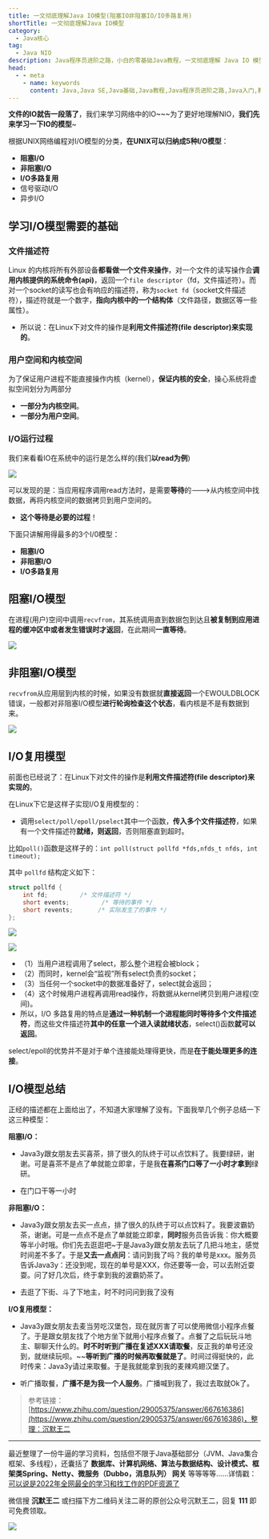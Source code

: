 ```yaml
---
title: 一文彻底理解Java IO模型(阻塞IO非阻塞IO/IO多路复用)
shortTitle: 一文彻底理解Java IO模型
category:
  - Java核心
tag:
  - Java NIO
description: Java程序员进阶之路，小白的零基础Java教程，一文彻底理解 Java IO 模型(非阻塞 IO/IO多路复用/异步IO)
head:
  - - meta
    - name: keywords
      content: Java,Java SE,Java基础,Java教程,Java程序员进阶之路,Java入门,教程,nio,多路复用,阻塞IO
---
```



**文件的IO就告一段落了**，我们来学习网络中的IO~~~为了更好地理解NIO，**我们先来学习一下IO的模型**~

根据UNIX网络编程对I/O模型的分类，**在UNIX可以归纳成5种I/O模型**：

*   **阻塞I/O**
*   **非阻塞I/O**
*   **I/O多路复用**
*   信号驱动I/O
*   异步I/O

## 学习I/O模型需要的基础

### 文件描述符

Linux 的内核将所有外部设备**都看做一个文件来操作**，对一个文件的读写操作会**调用内核提供的系统命令(api)**，返回一个`file descriptor`（fd，文件描述符）。而对一个socket的读写也会有响应的描述符，称为`socket fd`（socket文件描述符），描述符就是一个数字，**指向内核中的一个结构体**（文件路径，数据区等一些属性）。

*   所以说：在Linux下对文件的操作是**利用文件描述符(file descriptor)来实现的**。

### 用户空间和内核空间

为了保证用户进程不能直接操作内核（kernel），**保证内核的安全**，操心系统将虚拟空间划分为两部分

*   **一部分为内核空间**。
*   **一部分为用户空间**。

### I/O运行过程

我们来看看IO在系统中的运行是怎么样的(我们**以read为例**)



![](https://cdn.tobebetterjavaer.com/tobebetterjavaer/images/nio/moxing-54ee4738-b689-4026-863f-13e456b374de.jpg)



可以发现的是：当应用程序调用read方法时，是需要**等待**的--->从内核空间中找数据，再将内核空间的数据拷贝到用户空间的。

*   **这个等待是必要的过程**！

下面只讲解用得最多的3个I/0模型：

*   **阻塞I/O**
*   **非阻塞I/O**
*   **I/O多路复用**

## 阻塞I/O模型

在进程(用户)空间中调用`recvfrom`，其系统调用直到数据包到达且**被复制到应用进程的缓冲区中或者发生错误时才返回**，在此期间**一直等待**。



![](https://cdn.tobebetterjavaer.com/tobebetterjavaer/images/nio/moxing-8a1cb207-6c56-4bd8-8489-c21d5a76e1ca.jpg)



## 非阻塞I/O模型

`recvfrom`从应用层到内核的时候，如果没有数据就**直接返回**一个EWOULDBLOCK错误，一般都对非阻塞I/O模型**进行轮询检查这个状态**，看内核是不是有数据到来。



![](https://cdn.tobebetterjavaer.com/tobebetterjavaer/images/nio/moxing-6590a3de-0e7c-4ce2-aa1c-815625095e62.jpg)



## I/O复用模型

前面也已经说了：在Linux下对文件的操作是**利用文件描述符(file descriptor)来实现的**。

在Linux下它是这样子实现I/O复用模型的：

*   调用`select/poll/epoll/pselect`其中一个函数，**传入多个文件描述符**，如果有一个文件描述符**就绪，则返回**，否则阻塞直到超时。

比如`poll()`函数是这样子的：`int poll(struct pollfd *fds,nfds_t nfds, int timeout);`

其中 `pollfd` 结构定义如下：

```c
struct pollfd {
    int fd;         /* 文件描述符 */
    short events;         /* 等待的事件 */
    short revents;       /* 实际发生了的事件 */
};
```



![](https://cdn.tobebetterjavaer.com/tobebetterjavaer/images/nio/moxing-aec90e84-33c5-4f5b-997e-8db54d6bce88.jpg)





![](https://cdn.tobebetterjavaer.com/tobebetterjavaer/images/nio/moxing-62def8ad-3ca3-467b-81f6-5d0a31dd7fdc.jpg)



*   （1）当用户进程调用了select，那么整个进程会被block；
*   （2）而同时，kernel会“监视”所有select负责的socket；
*   （3）当任何一个socket中的数据准备好了，select就会返回；
*   （4）这个时候用户进程再调用read操作，将数据从kernel拷贝到用户进程(空间)。
*   所以，I/O 多路复用的特点是**通过一种机制一个进程能同时等待多个文件描述符**，而这些文件描述符**其中的任意一个进入读就绪状态**，select()函数**就可以返回**。

select/epoll的优势并不是对于单个连接能处理得更快，而是**在于能处理更多的连接**。

## I/O模型总结

正经的描述都在上面给出了，不知道大家理解了没有。下面我举几个例子总结一下这三种模型：

**阻塞I/O：**

*   Java3y跟女朋友去买喜茶，排了很久的队终于可以点饮料了。我要绿研，谢谢。可是喜茶不是点了单就能立即拿，于是我**在喜茶门口等了一小时才拿到**绿研。

*   在门口干等一小时



**非阻塞I/O：**

*   Java3y跟女朋友去买一点点，排了很久的队终于可以点饮料了。我要波霸奶茶，谢谢。可是一点点不是点了单就能立即拿，**同时**服务员告诉我：你大概要等半小时哦。你们先去逛逛吧~于是Java3y跟女朋友去玩了几把斗地主，感觉时间差不多了。于是**又去一点点问**：请问到我了吗？我的单号是xxx。服务员告诉Java3y：还没到呢，现在的单号是XXX，你还要等一会，可以去附近耍耍。问了好几次后，终于拿到我的波霸奶茶了。

*   去逛了下街、斗了下地主，时不时问问到我了没有



**I/O复用模型：**

*   Java3y跟女朋友去麦当劳吃汉堡包，现在就厉害了可以使用微信小程序点餐了。于是跟女朋友找了个地方坐下就用小程序点餐了。点餐了之后玩玩斗地主、聊聊天什么的。**时不时听到广播在复述XXX请取餐**，反正我的单号还没到，就继续玩呗。~~**等听到广播的时候再取餐就是了**。时间过得挺快的，此时传来：Java3y请过来取餐。于是我就能拿到我的麦辣鸡翅汉堡了。

*   听广播取餐，**广播不是为我一个人服务**。广播喊到我了，我过去取就Ok了。

>参考链接：[https://www.zhihu.com/question/29005375/answer/667616386](https://www.zhihu.com/question/29005375/answer/667616386)，整理：沉默王二

---------

最近整理了一份牛逼的学习资料，包括但不限于Java基础部分（JVM、Java集合框架、多线程），还囊括了 **数据库、计算机网络、算法与数据结构、设计模式、框架类Spring、Netty、微服务（Dubbo，消息队列） 网关** 等等等等……详情戳：[可以说是2022年全网最全的学习和找工作的PDF资源了](https://tobebetterjavaer.com/pdf/programmer-111.html)

微信搜 **沉默王二** 或扫描下方二维码关注二哥的原创公众号沉默王二，回复 **111** 即可免费领取。


![](https://cdn.tobebetterjavaer.com/tobebetterjavaer/images/gongzhonghao.png)
